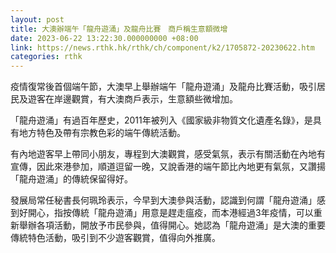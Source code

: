 ```yaml
---
layout: post
title: 大澳辦端午「龍舟遊涌」及龍舟比賽　商戶稱生意額微增
date: 2023-06-22 13:22:30.000000000 +08:00
link: https://news.rthk.hk/rthk/ch/component/k2/1705872-20230622.htm
categories: rthk
---
```


疫情復常後首個端午節，大澳早上舉辦端午「龍舟遊涌」及龍舟比賽活動，吸引居民及遊客在岸邊觀賞，有大澳商戶表示，生意額些微增加。

「龍舟遊涌」有過百年歷史，2011年被列入《國家級非物質文化遺產名錄》，是具有地方特色及帶有宗教色彩的端午傳統活動。

有內地遊客早上帶同小朋友，專程到大澳觀賞，感受氣氛，表示有關活動在內地有宣傳，因此來港參加，順道逗留一晚，又說香港的端午節比內地更有氣氛，又讚揚「龍舟遊涌」的傳統保留得好。

發展局常任秘書長何珮玲表示，今早到大澳參與活動，認識到何謂「龍舟遊涌」感到好開心，指按傳統「龍舟遊涌」用意是趕走瘟疫，而本港經過3年疫情，可以重新舉辦各項活動，開放予市民參與，值得開心。她認為「龍舟遊涌」是大澳的重要傳統特色活動，吸引到不少遊客觀賞，值得向外推廣。
